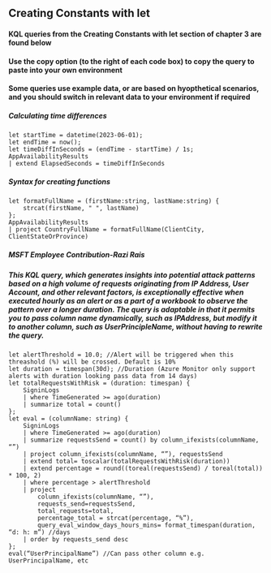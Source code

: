 ## Creating Constants with let

#### KQL queries from the Creating Constants with let section of chapter 3 are found below

#### Use the copy option (to the right of each code box) to copy the query to paste into your own environment

#### Some queries use example data, or are based on hyopthetical scenarios, and you should switch in relevant data to your environment if required


##### Calculating time differences
```KQL
let startTime = datetime(2023-06-01);
let endTime = now();
let timeDiffInSeconds = (endTime - startTime) / 1s;
AppAvailabilityResults
| extend ElapsedSeconds = timeDiffInSeconds
```

##### Syntax for creating functions
```KQL
let formatFullName = (firstName:string, lastName:string) {
    strcat(firstName, " ", lastName)
};
AppAvailabilityResults
| project CountryFullName = formatFullName(ClientCity, ClientStateOrProvince)

```

##### MSFT Employee Contribution-Razi Rais
##### This KQL query, which generates insights into potential attack patterns based on a high volume of requests originating from IP Address, User Account, and other relevant factors, is exceptionally effective when executed hourly as an alert or as a part of a workbook to observe the pattern over a longer duration. The query is adaptable in that it permits you to pass column name dynamically, such as IPAddress, but modify it to another column, such as UserPrincipleName, without having to rewrite the query.
```KQL
let alertThreshold = 10.0; //Alert will be triggered when this threashold (%) will be crossed. Default is 10%
let duration = timespan(30d); //Duration (Azure Monitor only support alerts with duration looking pass data from 14 days) 
let totalRequestsWithRisk = (duration: timespan) {
    SigninLogs   
    | where TimeGenerated >= ago(duration)   
    | summarize total = count()
}; 
let eval = (columnName: string) {
    SigninLogs
    | where TimeGenerated >= ago(duration) 
    | summarize requestsSend = count() by column_ifexists(columnName, “”) 
    | project column_ifexists(columnName, “”), requestsSend    
    | extend total= toscalar(totalRequestsWithRisk(duration))    
    | extend percentage = round((toreal(requestsSend) / toreal(total)) * 100, 2)
    | where percentage > alertThreshold
    | project
        column_ifexists(columnName, “”),
        requests_send=requestsSend,
        total_requests=total,
        percentage_total = strcat(percentage, “%”),
        query_eval_window_days_hours_mins= format_timespan(duration, “d: h: m”) //days  
    | order by requests_send desc
};
eval(“UserPrincipalName”) //Can pass other column e.g. UserPrincipalName, etc
```
